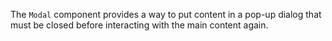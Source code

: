 The `Modal` component provides a way to put content in a pop-up dialog that must be closed before interacting with
the main content again.